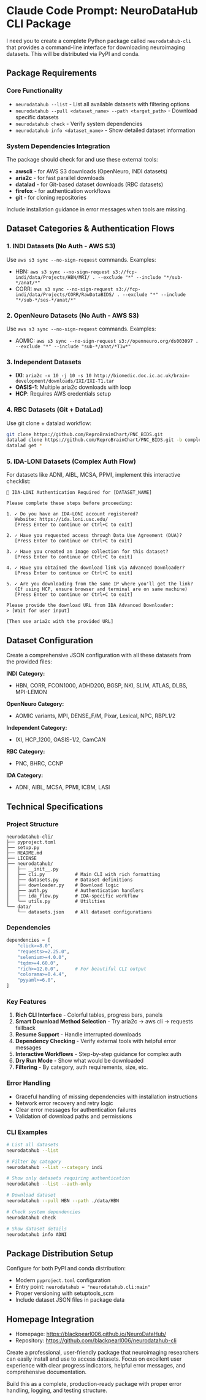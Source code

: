# Claude Code Prompt: NeuroDataHub CLI Package

I need you to create a complete Python package called `neurodatahub-cli` that provides a command-line interface for downloading neuroimaging datasets. This will be distributed via PyPI and conda.

## Package Requirements

### Core Functionality
- `neurodatahub --list` - List all available datasets with filtering options
- `neurodatahub --pull <dataset_name> --path <target_path>` - Download specific datasets
- `neurodatahub check` - Verify system dependencies
- `neurodatahub info <dataset_name>` - Show detailed dataset information

### System Dependencies Integration
The package should check for and use these external tools:
- **awscli** - for AWS S3 downloads (OpenNeuro, INDI datasets)
- **aria2c** - for fast parallel downloads
- **datalad** - for Git-based dataset downloads (RBC datasets)
- **firefox** - for authentication workflows
- **git** - for cloning repositories

Include installation guidance in error messages when tools are missing.

## Dataset Categories & Authentication Flows

### 1. INDI Datasets (No Auth - AWS S3)
Use `aws s3 sync --no-sign-request` commands. Examples:
- HBN: `aws s3 sync --no-sign-request s3://fcp-indi/data/Projects/HBN/MRI/ . --exclude "*" --include "*/sub-*/anat/*"`
- CORR: `aws s3 sync --no-sign-request s3://fcp-indi/data/Projects/CORR/RawDataBIDS/ . --exclude "*" --include "*/sub-*/ses-*/anat/*"`

### 2. OpenNeuro Datasets (No Auth - AWS S3)
Use `aws s3 sync --no-sign-request` commands. Examples:
- AOMIC: `aws s3 sync --no-sign-request s3://openneuro.org/ds003097 . --exclude "*" --include "sub-*/anat/*T1w*"`

### 3. Independent Datasets
- **IXI**: `aria2c -x 10 -j 10 -s 10 http://biomedic.doc.ic.ac.uk/brain-development/downloads/IXI/IXI-T1.tar`
- **OASIS-1**: Multiple aria2c downloads with loop
- **HCP**: Requires AWS credentials setup

### 4. RBC Datasets (Git + DataLad)
Use git clone + datalad workflow:
```bash
git clone https://github.com/ReproBrainChart/PNC_BIDS.git
datalad clone https://github.com/ReproBrainChart/PNC_BIDS.git -b complete-pass-0.1
datalad get *
```

### 5. IDA-LONI Datasets (Complex Auth Flow)
For datasets like ADNI, AIBL, MCSA, PPMI, implement this interactive checklist:

```
🔐 IDA-LONI Authentication Required for [DATASET_NAME]

Please complete these steps before proceeding:

1. ✓ Do you have an IDA-LONI account registered?
   Website: https://ida.loni.usc.edu/
   [Press Enter to continue or Ctrl+C to exit]

2. ✓ Have you requested access through Data Use Agreement (DUA)?
   [Press Enter to continue or Ctrl+C to exit]

3. ✓ Have you created an image collection for this dataset?
   [Press Enter to continue or Ctrl+C to exit]

4. ✓ Have you obtained the download link via Advanced Downloader?
   [Press Enter to continue or Ctrl+C to exit]

5. ✓ Are you downloading from the same IP where you'll get the link?
   (If using HCP, ensure browser and terminal are on same machine)
   [Press Enter to continue or Ctrl+C to exit]

Please provide the download URL from IDA Advanced Downloader:
> [Wait for user input]

[Then use aria2c with the provided URL]
```

## Dataset Configuration

Create a comprehensive JSON configuration with all these datasets from the provided files:

**INDI Category:**
- HBN, CORR, FCON1000, ADHD200, BGSP, NKI, SLIM, ATLAS, DLBS, MPI-LEMON

**OpenNeuro Category:**
- AOMIC variants, MPI, DENSE_F/M, Pixar, Lexical, NPC, RBPL1/2

**Independent Category:**
- IXI, HCP_1200, OASIS-1/2, CamCAN

**RBC Category:**
- PNC, BHRC, CCNP

**IDA Category:**
- ADNI, AIBL, MCSA, PPMI, ICBM, LASI

## Technical Specifications

### Project Structure
```
neurodatahub-cli/
├── pyproject.toml
├── setup.py
├── README.md
├── LICENSE
├── neurodatahub/
│   ├── __init__.py
│   ├── cli.py           # Main CLI with rich formatting
│   ├── datasets.py      # Dataset definitions
│   ├── downloader.py    # Download logic
│   ├── auth.py          # Authentication handlers
│   ├── ida_flow.py      # IDA-specific workflow
│   └── utils.py         # Utilities
└── data/
    └── datasets.json    # All dataset configurations
```

### Dependencies
```python
dependencies = [
    "click>=8.0",
    "requests>=2.25.0", 
    "selenium>=4.0.0",
    "tqdm>=4.60.0",
    "rich>=12.0.0",      # For beautiful CLI output
    "colorama>=0.4.4",
    "pyyaml>=6.0",
]
```

### Key Features
1. **Rich CLI Interface** - Colorful tables, progress bars, panels
2. **Smart Download Method Selection** - Try aria2c → aws cli → requests fallback
3. **Resume Support** - Handle interrupted downloads
4. **Dependency Checking** - Verify external tools with helpful error messages
5. **Interactive Workflows** - Step-by-step guidance for complex auth
6. **Dry Run Mode** - Show what would be downloaded
7. **Filtering** - By category, auth requirements, size, etc.

### Error Handling
- Graceful handling of missing dependencies with installation instructions
- Network error recovery and retry logic
- Clear error messages for authentication failures
- Validation of download paths and permissions

### CLI Examples
```bash
# List all datasets
neurodatahub --list

# Filter by category
neurodatahub --list --category indi

# Show only datasets requiring authentication  
neurodatahub --list --auth-only

# Download dataset
neurodatahub --pull HBN --path ./data/HBN

# Check system dependencies
neurodatahub check

# Show dataset details
neurodatahub info ADNI
```

## Package Distribution Setup

Configure for both PyPI and conda distribution:
- Modern `pyproject.toml` configuration
- Entry point: `neurodatahub = "neurodatahub.cli:main"`
- Proper versioning with setuptools_scm
- Include dataset JSON files in package data

## Homepage Integration
- Homepage: https://blackpearl006.github.io/NeuroDataHub/
- Repository: https://github.com/blackpearl006/neurodatahub-cli

Create a professional, user-friendly package that neuroimaging researchers can easily install and use to access datasets. Focus on excellent user experience with clear progress indicators, helpful error messages, and comprehensive documentation.

Build this as a complete, production-ready package with proper error handling, logging, and testing structure.